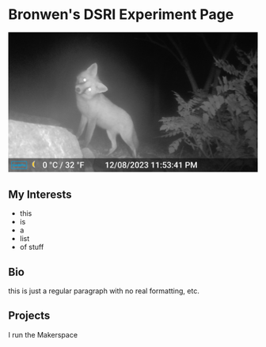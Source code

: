 # Bronwen's DSRI Experiment Page

![trailcam fox looking quizzical](foxy.jpg)


## My Interests
* this 
* is
* a
* list
* of stuff
  
## Bio
this is just a regular paragraph with no real formatting, etc. 

## Projects
I run the Makerspace
